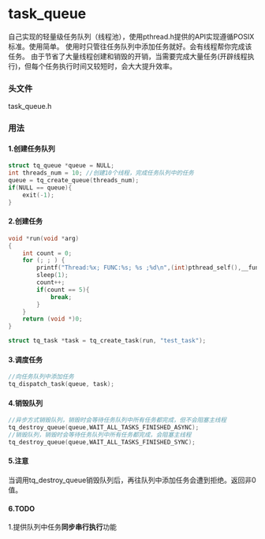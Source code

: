 # task_queue
自己实现的轻量级任务队列（线程池），使用pthread.h提供的API实现遵循POSIX标准。使用简单。
使用时只管往任务队列中添加任务就好。会有线程帮你完成该任务。
由于节省了大量线程创建和销毁的开销，当需要完成大量任务(开辟线程执行)，但每个任务执行时间又较短时，会大大提升效率。
### 头文件
task_queue.h

### 用法 
#### 1.创建任务队列 
```C
struct tq_queue *queue = NULL;
int threads_num = 10; //创建10个线程，完成任务队列中的任务
queue = tq_create_queue(threads_num);
if(NULL == queue){
    exit(-1);
}
```

#### 2.创建任务 
```C
void *run(void *arg)
{
    int count = 0;
    for (; ; ) {
        printf("Thread:%x; FUNC:%s; %s ;%d\n",(int)pthread_self(),__func__,(char *)arg,count);
        sleep(1);
        count++;
        if(count == 5){
            break;
        }
    }
    return (void *)0;
}

struct tq_task *task = tq_create_task(run, "test_task");

```

#### 3.调度任务 
```C
//向任务队列中添加任务
tq_dispatch_task(queue, task);

```

#### 4.销毁队列 
```C
//异步方式销毁队列，销毁时会等待任务队列中所有任务都完成，但不会阻塞主线程
tq_destroy_queue(queue,WAIT_ALL_TASKS_FINISHED_ASYNC);
//销毁队列，销毁时会等待任务队列中所有任务都完成，会阻塞主线程
tq_destroy_queue(queue,WAIT_ALL_TASKS_FINISHED_SYNC);
```

#### 5.注意 
当调用tq_destroy_queue销毁队列后，再往队列中添加任务会遭到拒绝。返回非0值。

#### 6.TODO 
1.提供队列中任务**同步串行执行**功能



